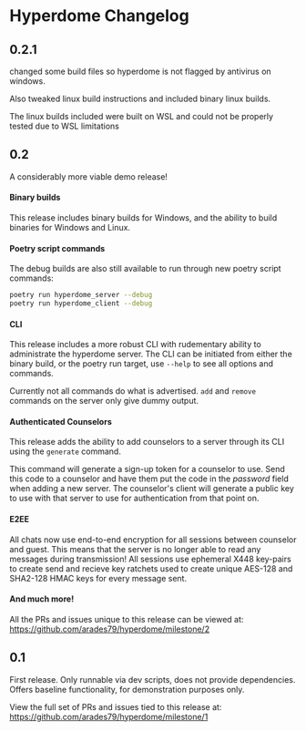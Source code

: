# Hyperdome Changelog

## 0.2.1
changed some build files so hyperdome is not flagged by antivirus on windows.

Also tweaked linux build instructions and included binary linux builds.

The linux builds included were built on WSL and could not be properly tested due to WSL limitations

## 0.2
A considerably more viable demo release!

#### Binary builds
 This release includes binary builds for Windows,
and the ability to build binaries for Windows and Linux.

#### Poetry script commands
The debug builds are also still available to run through new poetry script commands:
```sh
poetry run hyperdome_server --debug
poetry run hyperdome_client --debug
```

#### CLI
This release includes a more robust CLI with rudementary ability to administrate the hyperdome server.
The CLI can be initiated from either the binary build, or the poetry run target, use `--help` to see all options and commands.

Currently not all commands do what is advertised. `add` and `remove` commands on the server only give dummy output.

#### Authenticated Counselors
This release adds the ability to add counselors to a server through its CLI using the `generate` command.

This command will generate a sign-up token for a counselor to use. Send this code to a counselor and have them put the code in the *password* field when adding a new server. The counselor's client will generate a public key to use with that server to use for authentication from that point on.

#### E2EE
All chats now use end-to-end encryption for all sessions between counselor and guest. This means that the server is no longer able to read any messages during transmission! All sessions use ephemeral X448 key-pairs to create send and recieve key ratchets used to create unique AES-128 and SHA2-128 HMAC keys for every message sent.

#### And much more!
All the PRs and issues unique to this release can be viewed at:
https://github.com/arades79/hyperdome/milestone/2


## 0.1
First release. Only runnable via dev scripts, does not provide dependencies.
Offers baseline functionality, for demonstration purposes only.

View the full set of PRs and issues tied to this release at:
https://github.com/arades79/hyperdome/milestone/1
